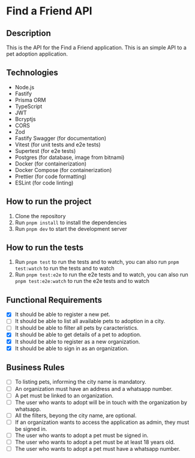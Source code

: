 # Find a Friend API

## Description

This is the API for the Find a Friend application. This is an simple API to a pet adoption application.

## Technologies

- Node.js
- Fastify
- Prisma ORM
- TypeScript
- JWT
- Bcryptjs
- CORS
- Zod
- Fastify Swagger (for documentation)
- Vitest (for unit tests and e2e tests)
- Supertest (for e2e tests)
- Postgres (for database, image from bitnami)
- Docker (for containerization)
- Docker Compose (for containerization)
- Prettier (for code formatting)
- ESLint (for code linting)

## How to run the project

1. Clone the repository
2. Run `pnpm install` to install the dependencies
3. Run `pnpm dev` to start the development server

## How to run the tests

1. Run `pnpm test` to run the tests and to watch, you can also run `pnpm test:watch` to run the tests and to watch
2. Run `pnpm test:e2e` to run the e2e tests and to watch, you can also run `pnpm test:e2e:watch` to run the e2e tests and to watch

## Functional Requirements

- [x] It should be able to register a new pet.
- [ ] It should be able to list all available pets to adoption in a city.
- [ ] It should be able to filter all pets by caracteristics.
- [x] It should be able to get details of a pet to adoption.
- [x] It should be able to register as a new organization.
- [x] It should be able to sign in as an organization.

## Business Rules

- [ ] To listing pets, informing the city name is mandatory.
- [ ] An organization must have an address and a whatsapp number.
- [ ] A pet must be linked to an organization.
- [ ] The user who wants to adopt will be in touch with the organization by whatsapp.
- [ ] All the filters, beyong the city name, are optional.
- [ ] If an organization wants to access the application as admin, they must be signed in.
- [ ] The user who wants to adopt a pet must be signed in.
- [ ] The user who wants to adopt a pet must be at least 18 years old.
- [ ] The user who wants to adopt a pet must have a whatsapp number.
